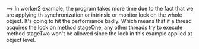==> In worker2 example, the program takes more time due to the fact that we are applying th synchronization or intrinsic or monitor lock on the whole object. It's going to hit the performance badly. Which means that if a thread acquires the lock on method stageOne, any other threads try to execute method stageTwo won't be allowed since the lock in this example applied at object level.



